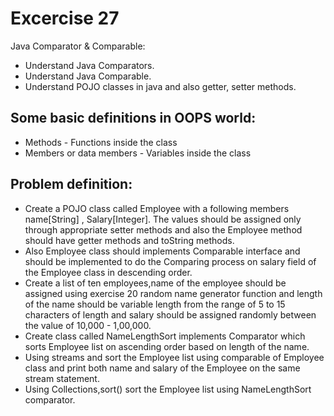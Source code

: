 # Excercise 27

Java Comparator & Comparable:
- Understand Java Comparators.
- Understand Java Comparable.  
- Understand POJO classes in java and also getter, setter methods.

## Some basic definitions in OOPS world:

* Methods - Functions inside the class
* Members or data members - Variables inside the class

## Problem definition:

- Create a POJO class called Employee with a following members name[String] , Salary[Integer]. The values should be assigned only through appropriate setter methods and also the Employee method should have getter methods and toString methods.
- Also Employee class should implements Comparable interface and should be implemented to do the Comparing process on salary field of the Employee class in descending order.  
- Create a list of ten employees,name of the employee should be assigned using exercise 20 random name generator function and length of the name should be variable length from the range of 5 to 15 characters of length and  salary should be assigned randomly between the value of  10,000 - 1,00,000.
- Create class called NameLengthSort implements Comparator which sorts Employee list on ascending order based on length of the name.
- Using streams and sort the Employee list using comparable of Employee class and print both name and salary of the Employee on the same stream statement.
- Using Collections,sort() sort the Employee list using NameLengthSort comparator.
